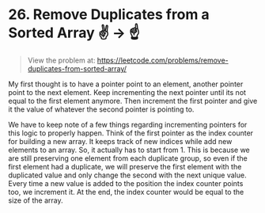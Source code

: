 # 26. Remove Duplicates from a Sorted Array ✌️ -> ☝️
> View the problem at: https://leetcode.com/problems/remove-duplicates-from-sorted-array/

My first thought is to have a pointer point to an element, another pointer point to the next element. Keep incrementing
the next pointer until its not equal to the first element anymore.
Then increment the first pointer and give it the value of whatever the second pointer is pointing to. 

We have to keep note of a few things regarding incrementing pointers for this logic to properly happen. 
Think of the first pointer as the index counter for building a new array. It keeps track of new indices
while add new elements to an array. 
So, it actually has to start from 1. This is because we are still preserving one element from each duplicate group, 
so even if the first element had a duplicate, we will preserve the first element with the duplicated value and only 
change the second with the next unique value.
Every time a new value is added to the position the index counter points too, we increment it. At the end,
the index counter would be equal to the size of the array.